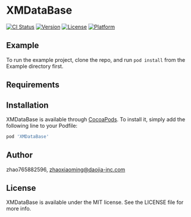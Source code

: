 # XMDataBase

[![CI Status](https://img.shields.io/travis/zhao765882596/XMDataBase.svg?style=flat)](https://travis-ci.org/zhao765882596/XMDataBase)
[![Version](https://img.shields.io/cocoapods/v/XMDataBase.svg?style=flat)](https://cocoapods.org/pods/XMDataBase)
[![License](https://img.shields.io/cocoapods/l/XMDataBase.svg?style=flat)](https://cocoapods.org/pods/XMDataBase)
[![Platform](https://img.shields.io/cocoapods/p/XMDataBase.svg?style=flat)](https://cocoapods.org/pods/XMDataBase)

## Example

To run the example project, clone the repo, and run `pod install` from the Example directory first.

## Requirements

## Installation

XMDataBase is available through [CocoaPods](https://cocoapods.org). To install
it, simply add the following line to your Podfile:

```ruby
pod 'XMDataBase'
```

## Author

zhao765882596, zhaoxiaoming@daojia-inc.com

## License

XMDataBase is available under the MIT license. See the LICENSE file for more info.
